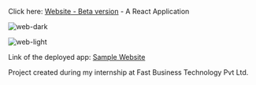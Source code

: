 Click here: [Website - Beta version](https://fastbizztech.netlify.app/) - A React Application


![web-dark](https://iili.io/d3UiaV9.md.png)


![web-light](https://iili.io/d3UyYkF.md.png)




Link of the deployed app: [Sample Website](https://fastbizztech.netlify.app/)


Project created during my internship at Fast Business Technology Pvt Ltd.



